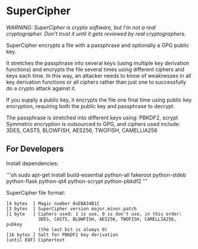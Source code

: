# SuperCipher

*WARNING: SuperCipher is crypto software, but I'm not a real cryptographer. Don't trust it until it gets reviewed by real cryptographers.*

SuperCipher encrypts a file with a passphrase and optionally a GPG public key.

It stretches the passphrase into several keys (using multiple key derivation functions) and encrypts the file several times using different ciphers and keys each time. In this way, an attacker needs to know of weaknesses in all key derivation functions or all ciphers rather than just one to successfully do a crypto attack against it.

If you supply a public key, it encrypts the file one final time using public key encryption, requiring both the public key and passphrase to decrypt.

The passphrase is stretched into different keys using: PBKDF2, scrypt
Symmetric encryption is outsourced to GPG, and ciphers used include: 3DES, CAST5, BLOWFISH, AES256, TWOFISH, CAMELLIA256

## For Developers

Install dependencies:

'''sh
sudo apt-get install build-essential python-all fakeroot python-stdeb python-flask python-qt4 python-scrypt python-pbkdf2
'''

SuperCipher file format:

    [4 bytes  ] Magic number 0xEBA34B1C
    [3 bytes  ] SuperCipher version major.minor.patch
    [1 byte   ] Ciphers used: 1 is use, 0 is don't use, in this order:
                3DES, CAST5, BLOWFISH, AES256, TWOFISH, CAMELLIA256, pubkey
                (the last bit is always 0)
    [16 bytes ] Salt for PBKDF2 key derivation
    [until EOF] Ciphertext

